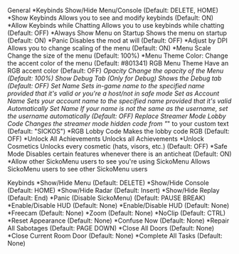 General
*Keybinds Show/Hide Menu/Console (Default: DELETE, HOME)
*Show Keybinds Allows you to see and modify keybinds (Default: ON)
*Allow Keybinds while Chatting Allows you to use keybinds while chatting (Default: OFF)
*Always Show Menu on Startup Shows the menu on startup (Default: ON)
*Panic Disables the mod at will (Default: OFF)
*Adjust by DPI Allows you to change scaling of the menu (Default: ON)
*Menu Scale Change the size of the menu (Default: 100%)
*Menu Theme Color: Change the accent color of the menu (Default: #801341)
RGB Menu Theme Have an RGB accent color (Default: OFF)
*Opacity Change the opacity of the Menu (Default: 100%)
*Show Debug Tab (Only for Debug) Shows the Debug tab (Default: OFF)
*Set Name Sets in-game name to the specified name provided that it's valid or you're a host/not in safe mode
*Set as Account Name Sets your account name to the specified name provided that it's valid
*Automatically Set Name If your name is not the same as the username, set the username automatically (Default: OFF)
*Replace Streamer Mode Lobby Code Changes the streamer mode hidden code from "******" to your custom text (Default: "SICKOS")
*RGB Lobby Code Makes the lobby code RGB (Default: OFF)
*Unlock All Achievements Unlocks all Achievements
*Unlock Cosmetics Unlocks every cosmetic (hats, visors, etc.) (Default: OFF)
*Safe Mode Disables certain features whenever there is an anticheat (Default: ON)
*Allow other SickoMenu users to see you're using SickoMenu Allows SickoMenu users to see other SickoMenu users

Keybinds
*Show/Hide Menu (Default: DELETE)
*Show/Hide Console (Default: HOME)
*Show/Hide Radar (Default: Insert)
*Show/Hide Replay (Default: End)
*Panic (Disable SickoMenu) (Default: PAUSE BREAK)
*Enable/Disable HUD (Default: None)
*Enable/Disable HUD (Default: None)
*Freecam (Default: None)
*Zoom (Default: None)
*NoClip (Default: CTRL)
*Reset Appearance (Default: None)
*Confuse Now (Default: None)
*Repair All Sabotages (Default: PAGE DOWN)
*Close All Doors (Default: None)
*Close Current Room Door (Default: None)
*Complete All Tasks (Default: None)
